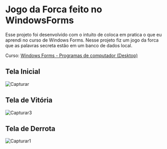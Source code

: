 # Jogo da Forca feito no WindowsForms
Esse projeto foi desenvolvido com o intuito de coloca em pratica o que eu aprendi no curso de Windows Forms.
Nesse projeto fiz um jogo da forca que as palavras secreta estão em um banco de dados local.

Curso: [Windows Forms - Programas de computador (Desktop)](https://www.udemy.com/course/windows-forms-programas-de-computador-desktop/)

## Tela Inicial

![Capturar](https://user-images.githubusercontent.com/90290547/180648396-de090c42-207e-4489-9038-4ea70e8a5285.PNG)

## Tela de Vitória

![Capturar3](https://user-images.githubusercontent.com/90290547/180648490-57a2596d-e694-4c4a-9134-019e775f8feb.PNG)

## Tela de Derrota

![Capturar1](https://user-images.githubusercontent.com/90290547/180648485-f15965c4-e32b-4804-821b-bad685c763b1.PNG)
